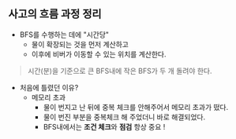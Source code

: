 ## 사고의 흐름 과정 정리

* BFS를 수행하는 데에 "시간당"
  * 물이 확장되는 것을 먼저 계산하고
  * 이후에 비버가 이동할 수 있는 위치를 계산한다.

> 시간(분)을 기준으로 큰 BFS내에 작은 BFS가 두 개 돌려야 한다.


* 처음에 틀렸던 이유?
  * 메모리 초과 
    * 물이 번지고 난 뒤에 중복 체크를 안해주어서 메모리 초과가 떴다.
    * 물이 번진 부분을 중복체크 해 주었더니 바로 해결되었다.
    * BFS내에서는 **조건 체크**와 **점검** 항상 중요 !